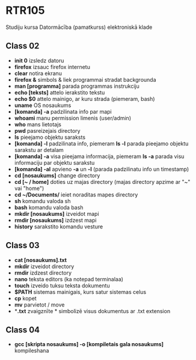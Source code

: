 # RTR105
Studiju kursa Datormācība (pamatkurss) elektroniskā klade


## Class 02
- **init 0** izsledz datoru
- **firefox** izsauc firefox internetu
- **clear** notira ekranu
- **firefox &** simbols & liek programmai stradat backgrounda
- **man [programma]** parada programmas instrukciju
 - **echo [teksts]** attelo ierakstito tekstu
 - **echo $0** attelo mainigo, ar kuru strada (piemeram, bash)
 - **uname** OS nosaukums
 - **[komanda] -a** padzilinata info par mapi
 - **whoami** manu permission limenis (user/admin)
 - **who** mans lietotajs
 - **pwd** pasreizejais directory
 - **ls** pieejamo objektu saraksts  
 - **[komanda] -l** padzilinata info, piemeram **ls -l** parada pieejamo objektu sarakstu ar detalam
 - **[komanda] -a** visa pieejama informacija, piemeram **ls -a** parada visu informaciju par objektu sarakstu
 - **[komanda] -al** apvieno **-a** un **-l** (parada padzilinatu info un timestamp)
 - **cd [nosaukums]** change directory
 - **cd [~ / home]** doties uz majas directory (majas directory apzime ar "~" vai "home")
 - **cd ~/Documents/** ieiet noraditas mapes directory
 - **sh** komandu valoda sh
 - **bash** komandu valoda bash
 - **mkdir [nosaukums]** izveidot mapi
 - **rmdir [nosaukums]** izdzest mapi
 - **history** sarakstito komandu vesture
 
 
 ## Class 03
 
- **cat [nosaukums].txt** 
- **mkdir** izveidot directory
- **rmdir** izdzest directory
- **nano** teksta editors (ka notepad terminalaa)
- **touch** izveido tuksu teksta dokumentu
- **$PATH** sistemas mainigais, kurs satur sistemas celus
- **cp** kopet
- **mv** parvietot / move
- ***.txt** zvaigznīte * simbolizē visus dokumentus ar .txt extension
## Class 04

- **gcc [skripta nosaukums] -o [kompiletais gala nosaukums]** kompileshana
